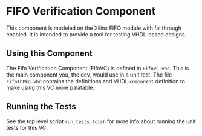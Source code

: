 # FIFO Verification Component

This component is modeled on the Xilinx FIFO module with fallthrough enabled. It is intended to provide a tool for testing VHDL-based designs.

## Using this Component

The Fifo Verification Component (FifoVC) is defined in `FifoVC.vhd`. This is the main component you, the dev, would use in a unit test. The file `FifoTbPkg.vhd` contains the definitions and VHDL `component` definition to make using this VC more palatable.


## Running the Tests

See the top level script `run_tests.tclsh` for more info about running the unit tests for this VC.
